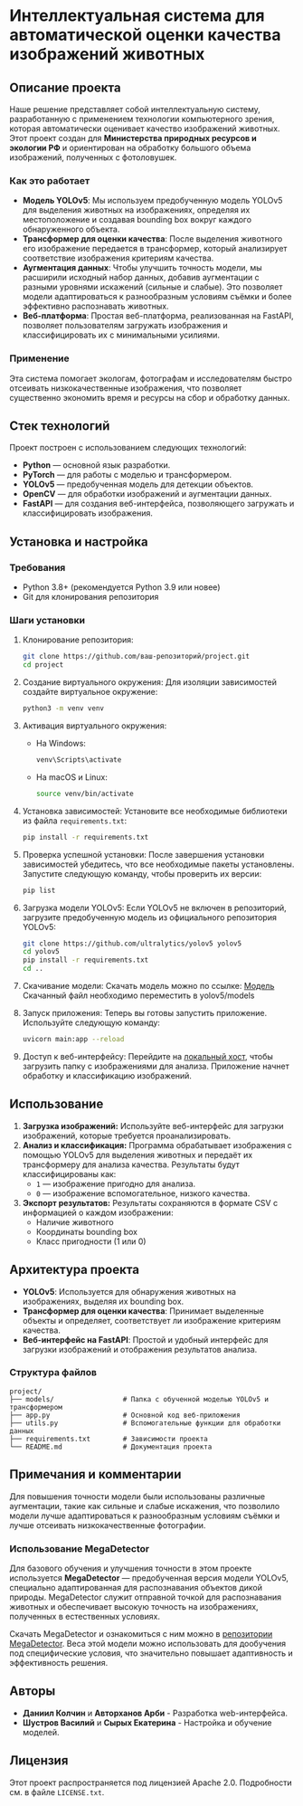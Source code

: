 
# Интеллектуальная система для автоматической оценки качества изображений животных

## Описание проекта
Наше решение представляет собой интеллектуальную систему, разработанную с применением технологии компьютерного зрения, которая автоматически оценивает качество изображений животных. Этот проект создан для **Министерства природных ресурсов и экологии РФ** и ориентирован на обработку большого объема изображений, полученных с фотоловушек.

### Как это работает
- **Модель YOLOv5**: Мы используем предобученную модель YOLOv5 для выделения животных на изображениях, определяя их местоположение и создавая bounding box вокруг каждого обнаруженного объекта.
- **Трансформер для оценки качества**: После выделения животного его изображение передается в трансформер, который анализирует соответствие изображения критериям качества.
- **Аугментация данных**: Чтобы улучшить точность модели, мы расширили исходный набор данных, добавив аугментации с разными уровнями искажений (сильные и слабые). Это позволяет модели адаптироваться к разнообразным условиям съёмки и более эффективно распознавать животных.
- **Веб-платформа**: Простая веб-платформа, реализованная на FastAPI, позволяет пользователям загружать изображения и классифицировать их с минимальными усилиями.

### Применение
Эта система помогает экологам, фотографам и исследователям быстро отсеивать низкокачественные изображения, что позволяет существенно экономить время и ресурсы на сбор и обработку данных.

## Стек технологий
Проект построен с использованием следующих технологий:

- **Python** — основной язык разработки.
- **PyTorch** — для работы с моделью и трансформером.
- **YOLOv5** — предобученная модель для детекции объектов.
- **OpenCV** — для обработки изображений и аугментации данных.
- **FastAPI** — для создания веб-интерфейса, позволяющего загружать и классифицировать изображения.

## Установка и настройка

### Требования
- Python 3.8+ (рекомендуется Python 3.9 или новее)
- Git для клонирования репозитория

### Шаги установки

1. Клонирование репозитория:
   ```bash
   git clone https://github.com/ваш-репозиторий/project.git
   cd project
   ```

2. Создание виртуального окружения:
   Для изоляции зависимостей создайте виртуальное окружение:
   ```bash
   python3 -m venv venv
   ```

3. Активация виртуального окружения:
   - На Windows:
     ```bash
     venv\Scripts\activate
     ```
   - На macOS и Linux:
     ```bash
     source venv/bin/activate
     ```

4. Установка зависимостей:
   Установите все необходимые библиотеки из файла `requirements.txt`:
   ```bash
   pip install -r requirements.txt
   ```

5. Проверка успешной установки:
   После завершения установки зависимостей убедитесь, что все необходимые пакеты установлены. Запустите следующую команду, чтобы проверить их версии:
   ```bash
   pip list
   ```

6. Загрузка модели YOLOv5:
   Если YOLOv5 не включен в репозиторий, загрузите предобученную модель из официального репозитория YOLOv5:
   ```bash
   git clone https://github.com/ultralytics/yolov5 yolov5
   cd yolov5
   pip install -r requirements.txt
   cd ..
   ```
   
7. Скачивание модели:
   Скачать модель можно по ссылке:
   [Модель](https://github.com/playerr0r/hackaton_nov/releases/download/Model/best.pt)
   Скачанный файл необходимо переместить в yolov5/models
   

8. Запуск приложения:
   Теперь вы готовы запустить приложение. Используйте следующую команду:
   ```bash
   uvicorn main:app --reload
   ```

9. Доступ к веб-интерфейсу:
   Перейдите на [локальный хост](http://127.0.0.1:8000), чтобы загрузить папку с изображениями для анализа. Приложение начнет обработку и классификацию изображений.

## Использование

1. **Загрузка изображений:** Используйте веб-интерфейс для загрузки изображений, которые требуется проанализировать.
2. **Анализ и классификация:** Программа обрабатывает изображения с помощью YOLOv5 для выделения животных и передаёт их трансформеру для анализа качества. Результаты будут классифицированы как:
   - `1` — изображение пригодно для анализа.
   - `0` — изображение вспомогательное, низкого качества.
3. **Экспорт результатов:** Результаты сохраняются в формате CSV с информацией о каждом изображении:
   - Наличие животного
   - Координаты bounding box
   - Класс пригодности (1 или 0)

## Архитектура проекта
- **YOLOv5**: Используется для обнаружения животных на изображениях, выделяя их bounding box.
- **Трансформер для оценки качества**: Принимает выделенные объекты и определяет, соответствует ли изображение критериям качества.
- **Веб-интерфейс на FastAPI**: Простой и удобный интерфейс для загрузки изображений и отображения результатов анализа.

### Структура файлов
```plaintext
project/
├── models/                 # Папка с обученной моделью YOLOv5 и трансформером
├── app.py                  # Основной код веб-приложения
├── utils.py                # Вспомогательные функции для обработки данных
├── requirements.txt        # Зависимости проекта
└── README.md               # Документация проекта
```

## Примечания и комментарии
Для повышения точности модели были использованы различные аугментации, такие как сильные и слабые искажения, что позволило модели лучше адаптироваться к разнообразным условиям съёмки и лучше отсеивать низкокачественные фотографии.

### Использование MegaDetector

Для базового обучения и улучшения точности в этом проекте используется **MegaDetector** — предобученная версия модели YOLOv5, специально адаптированная для распознавания объектов дикой природы. MegaDetector служит отправной точкой для распознавания животных и обеспечивает высокую точность на изображениях, полученных в естественных условиях.

Скачать MegaDetector и ознакомиться с ним можно в [репозитории MegaDetector](https://github.com/microsoft/CameraTraps/blob/main/megadetector.md). Веса этой модели можно использовать для дообучения под специфические условия, что значительно повышает адаптивность и эффективность решения.

## Авторы
- **Даниил Колчин** и **Авторханов Арби** - Разработка web-интерфейса.
- **Шустров Василий** и **Сырых Екатерина** - Настройка и обучение моделей.

## Лицензия
Этот проект распространяется под лицензией Apache 2.0. Подробности см. в файле `LICENSE.txt`.
